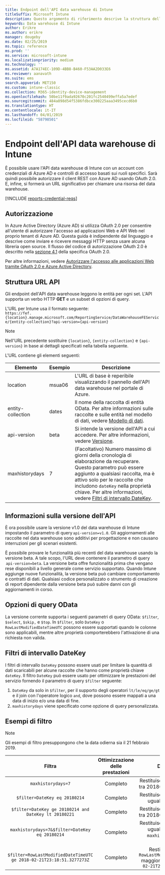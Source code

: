 ```yaml
---
title: Endpoint dell'API data warehouse di Intune
titleSuffix: Microsoft Intune
description: Questo argomento di riferimento descrive la struttura dell'URL dell'API data warehouse di Intune. Sono riportati esempi di filtro.
keywords: Data warehouse di Intune
author: Erikre
ms.author: erikre
manager: dougeby
ms.date: 02/25/2019
ms.topic: reference
ms.prod: ''
ms.service: microsoft-intune
ms.localizationpriority: medium
ms.technology: ''
ms.assetid: A7A174EC-109D-4BB8-B460-F53AA2D033E6
ms.reviewer: aanavath
ms.suite: ems
search.appverid: MET150
ms.custom: intune-classic
ms.collection: M365-identity-device-management
ms.openlocfilehash: 50be11f9ada92670c201fc2540499effa5a7edef
ms.sourcegitcommit: 484a898d54f5386fdbce300225aaa3495cecd6b0
ms.translationtype: HT
ms.contentlocale: it-IT
ms.lasthandoff: 04/01/2019
ms.locfileid: "58798501"
---
```

# <a name="intune-data-warehouse-api-endpoint"></a>Endpoint dell'API data warehouse di Intune

È possibile usare l'API data warehouse di Intune con un account con credenziali di Azure AD e controlli di accesso basati sui ruoli specifici. Sarà quindi possibile autorizzare il client REST con Azure AD usando OAuth 2.0. E, infine, si formerà un URL significativo per chiamare una risorsa del data warehouse.

[!INCLUDE [reports-credential-reqs](./includes/reports-credential-reqs.md)]

## <a name="authorization"></a>Autorizzazione

In Azure Active Directory (Azure AD) si utilizza OAuth 2.0 per consentire all'utente di autorizzare l'accesso ad applicazioni Web e API Web nel proprio tenant di Azure AD. Questa guida è indipendente dal linguaggio e descrive come inviare e ricevere messaggi HTTP senza usare alcuna libreria open source. Il flusso del codice di autorizzazione OAuth 2.0 è descritto nella [sezione 4.1](https://tools.ietf.org/html/rfc6749#section-4.1) della specifica OAuth 2.0.

Per altre informazioni, vedere [Autorizzare l'accesso alle applicazioni Web tramite OAuth 2.0 e Azure Active Directory](https://docs.microsoft.com/azure/active-directory/develop/active-directory-protocols-oauth-code).

## <a name="api-url-structure"></a>Struttura URL API

Gli endpoint dell'API data warehouse leggono le entità per ogni set. L'API supporta un verbo HTTP **GET** e un subset di opzioni di query.

L'URL per Intune usa il formato seguente:  
`https://fef.{location}.manage.microsoft.com/ReportingService/DataWarehouseFEService/{entity-collection}?api-version={api-version}`

> [!NOTE]
> Nell'URL precedente sostituire `{location}`, `{entity-collection}` e `{api-version}` in base ai dettagli specificati nella tabella seguente.

L'URL contiene gli elementi seguenti:

| Elemento | Esempio | Descrizione |
|-------------------|------------|--------------------------------------------------------------------------------------------------------------------|
| location | msua06 | L'URL di base è reperibile visualizzando il pannello dell'API data warehouse nel portale di Azure. |
| entity-collection | dates | Il nome della raccolta di entità OData. Per altre informazioni sulle raccolte e sulle entità nel modello di dati, vedere [Modello di dati](reports-ref-data-model.md). |
| api-version | beta | Si intende la versione dell'API a cui accedere. Per altre informazioni, vedere [Versione](reports-api-url.md#api-version-information). |
| maxhistorydays | 7 | (Facoltativo) Numero massimo di giorni della cronologia di elaborazione da recuperare. Questo parametro può essere aggiunto a qualsiasi raccolta, ma è attivo solo per le raccolte che includono `dateKey` nella proprietà chiave. Per altre informazioni, vedere [Filtri di intervallo DateKey](reports-api-url.md#datekey-range-filters). |

## <a name="api-version-information"></a>Informazioni sulla versione dell'API

È ora possibile usare la versione v1.0 del data warehouse di Intune impostando il parametro di query `api-version=v1.0`. Gli aggiornamenti alle raccolte nel data warehouse sono additivi per progettazione e non causano interruzioni per gli scenari esistenti.

È possibile provare le funzionalità più recenti del data warehouse usando la versione beta. A tale scopo, l'URL deve contenere il parametro di query  `api-version=beta`. La versione beta offre funzionalità prima che vengano rese disponibili a livello generale come servizio supportato. Quando Intune aggiunge nuove funzionalità, la versione beta può cambiare comportamento e contratti di dati. Qualsiasi codice personalizzato o strumento di creazione di report dipendente dalla versione beta può subire danni con gli aggiornamenti in corso.

## <a name="odata-query-options"></a>Opzioni di query OData

La versione corrente supporta i seguenti parametri di query OData: `$filter`, `$select`, `$skip,` e `$top`. In `$filter`, solo `DateKey` o `RowLastModifiedDateTimeUTC` possono essere supportati quando le colonne sono applicabili, mentre altre proprietà comporterebbero l'attivazione di una richiesta non valida.

## <a name="datekey-range-filters"></a>Filtri di intervallo DateKey

I filtri di intervallo `DateKey` possono essere usati per limitare la quantità di dati scaricabili per alcune raccolte che hanno come proprietà chiave `dateKey`. Il filtro `DateKey` può essere usato per ottimizzare le prestazioni del servizio fornendo il parametro di query `$filter` seguente:

1.  `DateKey` da solo in `$filter`, per il supporto degli operatori `lt/le/eq/ge/gt` e il join con l'operatore logico `and`, dove possono essere mappati a una data di inizio e/o una data di fine.
2.  `maxhistorydays` viene specificato come opzione di query personalizzata.<br>

## <a name="filter-examples"></a>Esempi di filtro

> [!NOTE]
> Gli esempi di filtro presuppongono che la data odierna sia il 21 febbraio 2019.

|                             Filtra                             |           Ottimizzazione delle prestazioni           |                                          Descrizione                                          |
|:--------------------------------------------------------------:|:--------------------------------------------:|:---------------------------------------------------------------------------------------------:|
|    `maxhistorydays=7`                                            |    Completo                                      |    Restituisce dati con `DateKey` tra 20180214 e 20180221.                                     |
|    `$filter=DateKey eq 20180214`                                 |    Completo                                      |    Restituisce dati con `DateKey` uguale a 20180214.                                                    |
|    `$filter=DateKey ge 20180214 and DateKey lt 20180221`         |    Completo                                      |    Restituisce dati con `DateKey` tra 20180214 e 20180220.                                     |
|    `maxhistorydays=7&$filter=DateKey eq 20180214`                |    Completo                                      |    Restituisce dati con `DateKey` uguale a 20180214. `maxhistorydays` viene ignorato.                            |
|    `$filter=RowLastModifiedDateTimeUTC ge 2018-02-21T23:18:51.3277273Z`                                |    Completo                                       |    Restituisce dati con `RowLastModifiedDateTimeUTC` maggiore o uguale a `2018-02-21T23:18:51.3277273Z`                             |
